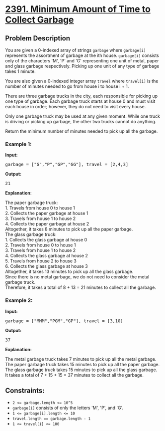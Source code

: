 
<!-- 2391. Minimum Amount of Time to Collect Garbage -->

<h1>
  <a href="https://leetcode.com/problems/minimum-amount-of-time-to-collect-garbage/?envType=daily-question&envId=2023-11-20">2391. Minimum Amount of Time to Collect Garbage</a>
</h1>

<h2>Problem Description</h2>

<p>
  You are given a 0-indexed array of strings <code>garbage</code> where <code>garbage[i]</code> represents the assortment of garbage at the ith house. <code>garbage[i]</code> consists only of the characters 'M', 'P' and 'G' representing one unit of metal, paper and glass garbage respectively. Picking up one unit of any type of garbage takes 1 minute.
</p>

<p>
  You are also given a 0-indexed integer array <code>travel</code> where <code>travel[i]</code> is the number of minutes needed to go from house i to house i + 1.
</p>

<p>
  There are three garbage trucks in the city, each responsible for picking up one type of garbage. Each garbage truck starts at house 0 and must visit each house in order; however, they do not need to visit every house.
</p>

<p>
  Only one garbage truck may be used at any given moment. While one truck is driving or picking up garbage, the other two trucks cannot do anything.
</p>

<p>
  Return the minimum number of minutes needed to pick up all the garbage.
</p>

<h3>Example 1:</h3>

<p><strong>Input:</strong></p>

<pre>
garbage = ["G","P","GP","GG"], travel = [2,4,3]
</pre>

<strong>Output:</strong>

<pre>
21
</pre>

<strong>Explanation:</strong>

<p>
  The paper garbage truck:<br>
  1. Travels from house 0 to house 1<br>
  2. Collects the paper garbage at house 1<br>
  3. Travels from house 1 to house 2<br>
  4. Collects the paper garbage at house 2<br>
  Altogether, it takes 8 minutes to pick up all the paper garbage.<br>
  The glass garbage truck:<br>
  1. Collects the glass garbage at house 0<br>
  2. Travels from house 0 to house 1<br>
  3. Travels from house 1 to house 2<br>
  4. Collects the glass garbage at house 2<br>
  5. Travels from house 2 to house 3<br>
  6. Collects the glass garbage at house 3<br>
  Altogether, it takes 13 minutes to pick up all the glass garbage.<br>
  Since there is no metal garbage, we do not need to consider the metal garbage truck.<br>
  Therefore, it takes a total of 8 + 13 = 21 minutes to collect all the garbage.
</p>

<h3>Example 2:</h3>

<p><strong>Input:</strong></p>

<pre>
garbage = ["MMM","PGM","GP"], travel = [3,10]
</pre>

<strong>Output:</strong>

<pre>
37
</pre>

<strong>Explanation:</strong>

<p>
  The metal garbage truck takes 7 minutes to pick up all the metal garbage.<br>
  The paper garbage truck takes 15 minutes to pick up all the paper garbage.<br>
  The glass garbage truck takes 15 minutes to pick up all the glass garbage.<br>
  It takes a total of 7 + 15 + 15 = 37 minutes to collect all the garbage.
</p>

<h2>Constraints:</h2>

<ul>
  <li><code>2 <= garbage.length <= 10^5</code></li>
  <li><code>garbage[i]</code> consists of only the letters 'M', 'P', and 'G'.</li>
  <li><code>1 <= garbage[i].length <= 10</code></li>
  <li><code>travel.length == garbage.length - 1</code></li>
  <li><code>1 <= travel[i] <= 100</code></li>
</ul>

<!-- End of 2391. Minimum Amount of Time to Collect Garbage -->
